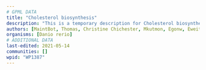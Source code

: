 ```yaml
---
# GPML DATA
title: "Cholesterol biosynthesis"
description: "This is a temporary description for Cholesterol biosynthesis"
authors: [MaintBot, Thomas, Christine Chichester, Mkutmon, Egonw, Eweitz]
organisms: [Danio rerio]
# ADDITIONAL DATA
last-edited: 2021-05-14
communities: []
wpid: "WP1387"
---
```

